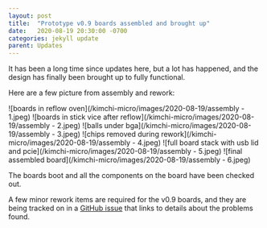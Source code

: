 ```yaml
---
layout: post
title:  "Prototype v0.9 boards assembled and brought up"
date:   2020-08-19 20:30:00 -0700
categories: jekyll update
parent: Updates
---
```

It has been a long time since updates here, but a lot has happened, and the
design has finally been brought up to fully functional.

Here are a few picture from assembly and rework:

![boards in reflow oven](/kimchi-micro/images/2020-08-19/assembly - 1.jpeg) ![boards in stick vice after reflow](/kimchi-micro/images/2020-08-19/assembly - 2.jpeg)
![balls under bga](/kimchi-micro/images/2020-08-19/assembly - 3.jpeg) ![chips removed during rework](/kimchi-micro/images/2020-08-19/assembly - 4.jpeg)
![full board stack with usb lid and pcie](/kimchi-micro/images/2020-08-19/assembly - 5.jpeg) ![final assembled board](/kimchi-micro/images/2020-08-19/assembly - 6.jpeg)

The boards boot and all the components on the board have been checked out.

A few minor rework items are required for the v0.9 boards, and they are being
tracked on in a [GitHub issue](https://github.com/groupgets/kimchi-micro/issues/1)
that links to details about the problems found.
